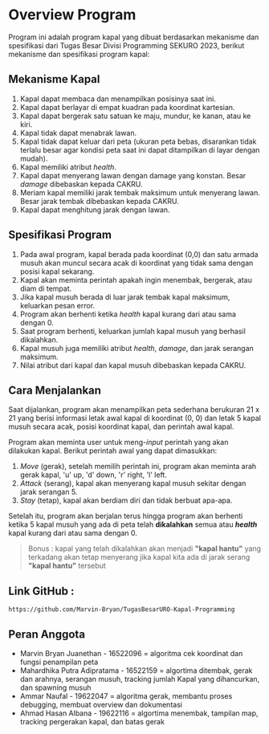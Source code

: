 # Overview Program
Program ini adalah program kapal yang dibuat berdasarkan mekanisme dan spesifikasi dari Tugas Besar Divisi Programming SEKURO 2023, berikut mekanisme dan spesifikasi program kapal:

## Mekanisme Kapal
1. Kapal dapat membaca dan menampilkan posisinya saat ini.
2. Kapal dapat berlayar di empat kuadran pada koordinat kartesian.
3. Kapal dapat bergerak satu satuan ke maju, mundur, ke kanan, atau ke kiri.
3. Kapal tidak dapat menabrak lawan.
4. Kapal tidak dapat keluar dari peta (ukuran peta bebas, disarankan tidak terlalu besar agar kondisi peta saat ini dapat ditampilkan di layar dengan mudah).
5. Kapal memiliki atribut _health_.
6. Kapal dapat menyerang lawan dengan damage yang konstan. Besar _damage_ dibebaskan kepada CAKRU.
7. Meriam kapal memiliki jarak tembak maksimum untuk menyerang lawan. Besar jarak tembak dibebaskan kepada CAKRU.
8. Kapal dapat menghitung jarak dengan lawan.

## Spesifikasi Program
1. Pada awal program, kapal berada pada koordinat (0,0) dan satu armada musuh akan muncul secara acak di koordinat yang tidak sama dengan posisi kapal sekarang.
2. Kapal akan meminta perintah apakah ingin menembak, bergerak, atau diam di tempat.
3. Jika kapal musuh berada di luar jarak tembak kapal maksimum, keluarkan pesan error.
4. Program akan berhenti ketika *health* kapal kurang dari atau sama dengan 0.
5. Saat program berhenti, keluarkan jumlah kapal musuh yang berhasil dikalahkan.
6. Kapal musuh juga memiliki atribut *health*, *damage*, dan jarak serangan maksimum.
7. Nilai atribut dari kapal dan kapal musuh dibebaskan kepada CAKRU.

## Cara Menjalankan
Saat dijalankan, program akan menampilkan peta sederhana berukuran 21 x 21 yang berisi informasi letak awal kapal di koordinat (0, 0) dan letak 5 kapal musuh secara acak, posisi koordinat kapal, dan perintah awal kapal. 

Program akan meminta user untuk meng-*input* perintah yang akan dilakukan kapal. Berikut perintah awal yang dapat dimasukkan:
1. *Move* (gerak), setelah memilih perintah ini, program akan meminta arah gerak kapal, 'u' up, 'd' down, 'r' right, 'l' left.
2. *Attack* (serang), kapal akan menyerang kapal musuh sekitar dengan jarak serangan 5.
3. *Stay* (tetap), kapal akan berdiam diri dan tidak berbuat apa-apa.

Setelah itu, program akan berjalan terus hingga program akan berhenti ketika 5 kapal musuh yang ada di peta telah **dikalahkan** semua atau **_health_** kapal kurang dari atau sama dengan 0.

>Bonus : kapal yang telah dikalahkan akan menjadi **"kapal hantu"** yang terkadang akan tetap menyerang jika kapal kita ada di jarak serang **"kapal hantu"** tersebut

## Link GitHub :
```
https://github.com/Marvin-Bryan/TugasBesarURO-Kapal-Programming
```

## Peran Anggota
- Marvin Bryan Juanethan - 16522096 = algoritma cek koordinat dan fungsi penampilan peta
- Mahardhika Putra Adipratama - 16522159 = algortima ditembak, gerak dan arahnya, serangan musuh, tracking jumlah Kapal yang dihancurkan, dan spawning musuh
- Ammar Naufal - 19622047 = algoritma gerak, membantu proses debugging, membuat overview dan dokumentasi
- Ahmad Hasan Albana - 19622116 = algortima menembak, tampilan map, tracking pergerakan kapal, dan batas gerak
